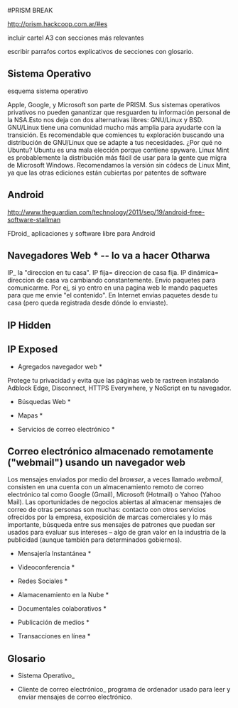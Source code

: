 
#PRISM BREAK

http://prism.hackcoop.com.ar/#es

incluir cartel A3 con secciones más relevantes

escribir parrafos cortos explicativos de secciones con glosario.


## Sistema Operativo

esquema sistema operativo

Apple, Google, y Microsoft son parte de PRISM. Sus sistemas operativos privativos no pueden ganantizar que resguarden tu información personal de la NSA.Esto nos deja con dos alternativas libres: GNU/Linux y BSD. GNU/Linux tiene una comunidad mucho más amplia para ayudarte con la transición. Es recomendable que comiences tu exploración buscando una distribución de GNU/Linux que se adapte a tus necesidades. ¿Por qué no Ubuntu? Ubuntu es una mala elección porque contiene spyware. Linux Mint es probablemente la distribución más fácil de usar para la gente que migra de Microsoft Windows. Recomendamos la versión sin códecs de Linux Mint, ya que las otras ediciones están cubiertas por patentes de software


## Android 

http://www.theguardian.com/technology/2011/sep/19/android-free-software-stallman

FDroid_ aplicaciones y software libre para Android


## Navegadores Web * -- lo va a hacer Otharwa

IP_ la "direccion en tu casa". IP fija= direccion de casa fija. IP dinámica= direccion de casa va cambiando constantemente. Envio paquetes para comunicarme. Por ej, si yo entro en una pagina web le mando paquetes para que me envie "el contenido". 
En Internet envias paquetes desde tu casa (pero queda registrada desde dónde lo enviaste). 


IP Hidden
---



IP Exposed
----


* Agregados navegador web *

Protege tu privacidad y evita que las páginas web te rastreen instalando Adblock Edge, Disconnect, HTTPS Everywhere, y NoScript en tu navegador.



* Búsquedas Web *


* Mapas *


* Servicios de correo electrónico *

Correo electrónico almacenado remotamente ("webmail") usando un navegador web
-----------------------------------------------------------------------------

Los mensajes enviados por medio del *browser*, a veces llamado *webmail*, consisten en una cuenta con un almacenamiento remoto de correo electrónico tal como Google (Gmail), Microsoft (Hotmail) o Yahoo (Yahoo Mail). Las oportunidades de negocios abiertas al almacenar mensajes de correo de otras personas son muchas: contacto con otros servicios ofrecidos por la empresa, exposición de marcas comerciales y lo más importante, búsqueda entre sus mensajes de patrones que puedan ser usados para evaluar sus intereses – algo de gran valor en la industria de la publicidad (aunque también para determinados gobiernos).


* Mensajería Instantánea *


* Videoconferencia *


* Redes Sociales *


* Alamacenamiento en la Nube * 


* Documentales colaborativos *


* Publicación de medios *


* Transacciones en línea *


## Glosario

* Sistema Operativo_ 

* Cliente de correo electrónico_  programa de ordenador usado para leer y enviar mensajes de correo electrónico.









